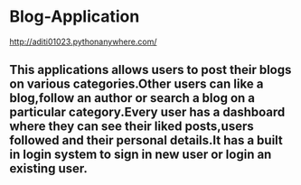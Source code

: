 # Blog-Application
http://aditi01023.pythonanywhere.com/
## This applications allows users to post their blogs on various categories.Other users can like a blog,follow an author or search a blog on a particular category.Every user has a dashboard where they can see their liked posts,users followed and their personal details.It has a built in login system to sign in new user or login an existing user.
